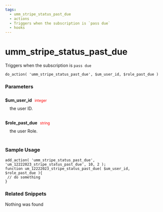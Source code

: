 ```yaml
---
tags: 
  - umm_stripe_status_past_due
  - actions
  - Triggers when the subscription is `pass due`
  - hooks
---
```

# umm\_stripe\_status\_past\_due
Triggers when the subscription is `pass due`
<Badge text="Since 1.0.0" vertical="middle" />
``` php:no-line-numbers
do_action( 'umm_stripe_status_past_due', $um_user_id, $role_past_due )
```
<div class='hook-sep'></div>

### Parameters

<div style='padding: 10px 0px 10px;'>
<strong>$um_user_id</strong> <span style='color:red;font-size:12px;padding: 0px 5px 0px 5px' >integer</span>
<div style="margin-left:10px;padding: 10px 5px">the user ID.</div>
</div>
<div style='padding: 10px 0px 10px;'>
<strong>$role_past_due</strong> <span style='color:red;font-size:12px;padding: 0px 5px 0px 5px' >string</span>
<div style="margin-left:10px;padding: 10px 5px">the user Role.</div>
</div>
<div class='hook-sep'></div>



### Sample Usage

``` php:no-line-numbers
add_action( 'umm_stripe_status_past_due', 'um_12222023_stripe_status_past_due', 10, 2 );
function um_12222023_stripe_status_past_due( $um_user_id, $role_past_due ){
 // do something
}
```
<div class='hook-sep'></div>



### Related Snippets

Nothing was found

